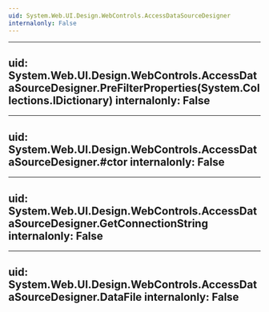 ```yaml
---
uid: System.Web.UI.Design.WebControls.AccessDataSourceDesigner
internalonly: False
---
```


---
uid: System.Web.UI.Design.WebControls.AccessDataSourceDesigner.PreFilterProperties(System.Collections.IDictionary)
internalonly: False
---

---
uid: System.Web.UI.Design.WebControls.AccessDataSourceDesigner.#ctor
internalonly: False
---

---
uid: System.Web.UI.Design.WebControls.AccessDataSourceDesigner.GetConnectionString
internalonly: False
---

---
uid: System.Web.UI.Design.WebControls.AccessDataSourceDesigner.DataFile
internalonly: False
---
